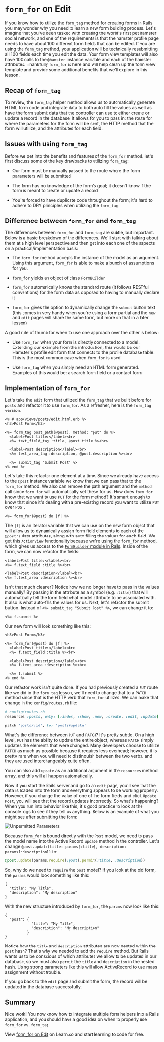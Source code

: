 # `form_for` on Edit

If you know how to utilize the `form_tag` method for creating forms in Rails you may wonder why you need to learn a new form building process. Let's imagine that you've been tasked with creating the world's first pet hamster social network, and one of the requirements is that the hamster profile page needs to have about 100 different form fields that can be edited. If you are using the `form_tag` method, your application will be technically resubmitting all 100 fields each time you edit the data. Your form view templates will also have 100 calls to the `@hamster` instance variable and each of the hamster attributes. Thankfully `form_for` is here and will help clean up the form view template and provide some additional benefits that we'll explore in this lesson.


## Recap of `form_tag`

To review, the `form_tag` helper method allows us to automatically generate HTML form code and integrate data to both auto fill the values as well as have the form submit data that the controller can use to either create or update a record in the database. It allows for you to pass in: the route for where the parameters for the form will be sent, the HTTP method that the form will utilize, and the attributes for each field.


## Issues with using `form_tag`

Before we get into the benefits and features of the `form_for` method, let's first discuss some of the key drawbacks to utilizing `form_tag`:

* Our form must be manually passed to the route where the form parameters will be submitted

* The form has no knowledge of the form's goal; it doesn't know if the form is meant to create or update a record

* You're forced to have duplicate code throughout the form; it's hard to adhere to DRY principles when utilizing the `form_tag`


## Difference between `form_for` and `form_tag`

The differences between `form_for` and `form_tag` are subtle, but important. Below is a basic breakdown of the differences. We'll start with talking about them at a high level perspective and then get into each one of the aspects on a practical/implementation basis:

* The `form_for` method accepts the instance of the model as an argument. Using this argument, `form_for` is able to make a bunch of assumptions for you.

* `form_for` yields an object of class `FormBuilder`

* `form_for` automatically knows the standard route (it follows RESTful conventions) for the form data as opposed to having to manually declare it

* `form_for` gives the option to dynamically change the `submit` button text (this comes in very handy when you're using a form partial and the `new` and `edit` pages will share the same form, but more on that in a later lesson)

A good rule of thumb for when to use one approach over the other is below:

* Use `form_for` when your form is directly connected to a model. Extending our example from the introduction, this would be our Hamster's profile edit form that connects to the profile database table. This is the most common case when `form_for` is used

* Use `form_tag` when you simply need an HTML form generated. Examples of this would be: a search form field or a contact form


## Implementation of `form_for`

Let's take the `edit` form that utilized the `form_tag` that we built before for `posts` and refactor it to use `form_for`. As a refresher, here is the `form_tag` version:

```erb
<% # app/views/posts/edit.html.erb %>
<h3>Post Form</h3>

<%= form_tag post_path(@post), method: "put" do %>
  <label>Post title:</label><br>
  <%= text_field_tag :title, @post.title %><br>

  <label>Post description</label><br>
  <%= text_area_tag :description, @post.description %><br>

  <%= submit_tag "Submit Post" %>
<% end %>
```

Let's take this refactor one element at a time. Since we already have access to the `@post` instance variable we know that we can pass that to the `form_for` method. We also can remove the path argument and the `method` call since `form_for` will automatically set these for us. How does `form_for` know that we want to use `PUT` for the form method? It's smart enough to know that since it's dealing with a pre-existing record you want to utilize `PUT` over `POST`.

```erb
<%= form_for(@post) do |f| %>
```

The `|f|` is an iterator variable that we can use on the new form object that will allow us to dynamically assign form field elements to each of the `@post's` data attributes, along with auto filling the values for each field. We get this `ActionView` functionality because we're using the `form_for` method, which gives us access to the [`FormBuilder` module in Rails](http://api.rubyonrails.org/classes/ActionView/Helpers/FormBuilder.html). Inside of the form, we can now refactor the fields:

```erb
<label>Post title:</label><br>
<%= f.text_field :title %><br>

<label>Post description</label><br>
<%= f.text_area :description %><br>
```

Isn't that much cleaner? Notice how we no longer have to pass in the values manually? By passing in the attribute as a symbol (e.g. `:title`) that will automatically tell the form field what model attribute to be associated with. It also is what auto-fills the values for us. Next, let's refactor the submit button. Instead of `<%= submit_tag "Submit Post" %>`, we can change it to:

```erb
<%= f.submit %>
```

Our new form will look something like this:

```erb
<h3>Post Form</h3>

<%= form_for(@post) do |f| %>
  <label>Post title:</label><br>
  <%= f.text_field :title %><br>

  <label>Post description</label><br>
  <%= f.text_area :description %><br>

  <%= f.submit %>
<% end %>
```

Our refactor work isn't quite done. If you had previously created a `PUT` route like we did in the `form_tag` lesson, we'll need to change that to a `PATCH` method since that is the HTTP verb that `form_for` utilizes. We can make that change in the `config/routes.rb` file:

```ruby
# config/routes.rb
resources :posts, only: [:index, :show, :new, :create, :edit, :update]
```

```ruby
patch 'posts/:id', to: 'posts#update'
```

What's the difference between `PUT` and `PATCH`? It's pretty subtle. On a high level, `PUT` has the ability to update the entire object, whereas `PATCH` simply updates the elements that were changed. Many developers choose to utilize `PATCH` as much as possible because it requires less overhead; however, it is pretty rare when you will need to distinguish between the two verbs, and they are used interchangeably quite often.

You can also add `update` as an additional argument in the `resources` method array, and this will all happen automatically.

Now if you start the Rails server and go to an `edit` page, you'll see that the data is loaded into the form and everything appears to be working properly. However, if you change the value of one of the form fields and click `Update Post`, you will see that the record updates incorrectly. So what's happening? When you run into behavior like this, it's good practice to look at the console logs to see if they tell us anything. Below is an example of what you might see after submitting the form:

![Unpermitted Parameters](https://s3.amazonaws.com/flatiron-bucket/readme-lessons/unpermitted_params.png)

Because `form_for` is bound directly with the `Post` model, we need to pass the model name into the Active Record `update` method in the controller. Let's change `@post.update(title: params[:title], description: params[:description])` to:

```ruby
@post.update(params.require(:post).permit(:title, :description))
```

So, why do we need to `require` the `post` model? If you look at the old form, the `params` would look something like this:

```
{
  "title": "My Title",
  "description": "My description"
}
```

With the new structure introduced by `form_for`, the `params` now look like this:

```
{
  "post": {
            "title": "My Title",
            "description": "My description"
          }
}
```

Notice how the `title` and `description` attributes are now nested within the `post` hash? That's why we needed to add the `require` method. But Rails wants us to be conscious of which attributes we allow to be updated in our database, so we must also `permit` the `title` and `description` in the nested hash. Using strong parameters like this will allow ActiveRecord to use mass assignment without trouble.

If you go back to the `edit` page and submit the form, the record will be updated in the database successfully.


## Summary

Nice work! You now know how to integrate multiple form helpers into a Rails application, and you should have a good idea on when to properly use `form_for` vs. `form_tag`.

<p class='util--hide'>View <a href='https://learn.co/lessons/rails-form_for-on-edit-readme'>form_for on Edit</a> on Learn.co and start learning to code for free.</p>
